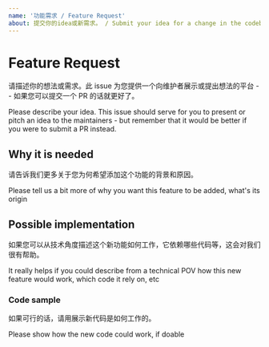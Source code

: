 ```yaml
---
name: '功能需求 / Feature Request'
about: 提交你的idea或新需求。 / Submit your idea for a change in the codebase.
---
```


# Feature Request

请描述你的想法或需求。此 issue 为您提供一个向维护者展示或提出想法的平台 -- 如果您可以提交一个 PR 的话就更好了。

Please describe your idea. This issue should serve for you to present or pitch an idea to the maintainers - but remember that it would be better if you were to submit a PR instead.

## Why it is needed

请告诉我们更多关于您为何希望添加这个功能的背景和原因。

Please tell us a bit more of why you want this feature to be added, what's its origin

## Possible implementation

如果您可以从技术角度描述这个新功能如何工作，它依赖哪些代码等，这会对我们很有帮助。

It really helps if you could describe from a technical POV how this new feature would work, which code it rely on, etc

### Code sample

如果可行的话，请用展示新代码是如何工作的。

Please show how the new code could work, if doable
